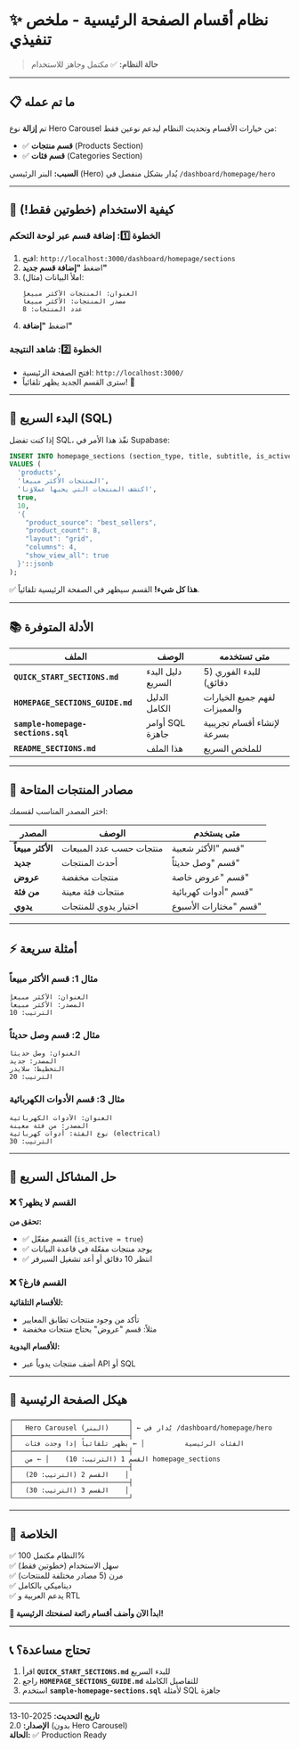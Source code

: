# ✨ نظام أقسام الصفحة الرئيسية - ملخص تنفيذي

> **حالة النظام:** ✅ مكتمل وجاهز للاستخدام

---

## 📋 ما تم عمله

تم **إزالة** نوع Hero Carousel من خيارات الأقسام وتحديث النظام ليدعم نوعين فقط:
- ✅ **قسم منتجات** (Products Section)
- ✅ **قسم فئات** (Categories Section)

**السبب:** البنر الرئيسي (Hero) يُدار بشكل منفصل في `/dashboard/homepage/hero`

---

## 🎯 كيفية الاستخدام (خطوتين فقط!)

### الخطوة 1️⃣: إضافة قسم عبر لوحة التحكم

1. افتح: `http://localhost:3000/dashboard/homepage/sections`
2. اضغط **"إضافة قسم جديد"**
3. املأ البيانات (مثال):
   ```
   العنوان: المنتجات الأكثر مبيعاً
   مصدر المنتجات: الأكثر مبيعاً
   عدد المنتجات: 8
   ```
4. اضغط **"إضافة"**

### الخطوة 2️⃣: شاهد النتيجة

- افتح الصفحة الرئيسية: `http://localhost:3000/`
- سترى القسم الجديد يظهر تلقائياً! 🎉

---

## 🚀 البدء السريع (SQL)

إذا كنت تفضل SQL، نفّذ هذا الأمر في Supabase:

```sql
INSERT INTO homepage_sections (section_type, title, subtitle, is_active, sort_order, settings)
VALUES (
  'products',
  'المنتجات الأكثر مبيعاً',
  'اكتشف المنتجات التي يحبها عملاؤنا',
  true,
  10,
  '{
    "product_source": "best_sellers",
    "product_count": 8,
    "layout": "grid",
    "columns": 4,
    "show_view_all": true
  }'::jsonb
);
```

✅ **هذا كل شيء!** القسم سيظهر في الصفحة الرئيسية تلقائياً.

---

## 📚 الأدلة المتوفرة

| الملف | الوصف | متى تستخدمه |
|-------|--------|--------------|
| **`QUICK_START_SECTIONS.md`** | دليل البدء السريع | للبدء الفوري (5 دقائق) |
| **`HOMEPAGE_SECTIONS_GUIDE.md`** | الدليل الكامل | لفهم جميع الخيارات والمميزات |
| **`sample-homepage-sections.sql`** | أوامر SQL جاهزة | لإنشاء أقسام تجريبية بسرعة |
| **`README_SECTIONS.md`** | هذا الملف | للملخص السريع |

---

## 🎨 مصادر المنتجات المتاحة

اختر المصدر المناسب لقسمك:

| المصدر | الوصف | متى يستخدم |
|--------|--------|-----------|
| **الأكثر مبيعاً** | منتجات حسب عدد المبيعات | قسم "الأكثر شعبية" |
| **جديد** | أحدث المنتجات | قسم "وصل حديثاً" |
| **عروض** | منتجات مخفضة | قسم "عروض خاصة" |
| **من فئة** | منتجات فئة معينة | قسم "أدوات كهربائية" |
| **يدوي** | اختيار يدوي للمنتجات | قسم "مختارات الأسبوع" |

---

## ⚡ أمثلة سريعة

### مثال 1: قسم الأكثر مبيعاً
```
العنوان: الأكثر مبيعاً
المصدر: الأكثر مبيعاً
الترتيب: 10
```

### مثال 2: قسم وصل حديثاً
```
العنوان: وصل حديثاً
المصدر: جديد
التخطيط: سلايدر
الترتيب: 20
```

### مثال 3: قسم الأدوات الكهربائية
```
العنوان: الأدوات الكهربائية
المصدر: من فئة معينة
نوع الفئة: أدوات كهربائية (electrical)
الترتيب: 30
```

---

## 🔧 حل المشاكل السريع

### ❌ القسم لا يظهر؟
**تحقق من:**
- ✅ القسم مفعّل (`is_active = true`)
- ✅ يوجد منتجات مفعّلة في قاعدة البيانات
- ✅ انتظر 10 دقائق أو أعد تشغيل السيرفر

### ❌ القسم فارغ؟
**للأقسام التلقائية:**
- تأكد من وجود منتجات تطابق المعايير
- مثلاً: قسم "عروض" يحتاج منتجات مخفضة

**للأقسام اليدوية:**
- أضف منتجات يدوياً عبر API أو SQL

---

## 📱 هيكل الصفحة الرئيسية

```
┌─────────────────────────────┐
│   Hero Carousel (البنر)     │ ← يُدار في /dashboard/homepage/hero
├─────────────────────────────┤
│   الفئات الرئيسية          │ ← يظهر تلقائياً إذا وجدت فئات
├─────────────────────────────┤
│   القسم 1 (الترتيب: 10)    │ ← من homepage_sections
├─────────────────────────────┤
│   القسم 2 (الترتيب: 20)    │
├─────────────────────────────┤
│   القسم 3 (الترتيب: 30)    │
└─────────────────────────────┘
```

---

## 🎯 الخلاصة

✅ النظام مكتمل 100%  
✅ سهل الاستخدام (خطوتين فقط)  
✅ مرن (5 مصادر مختلفة للمنتجات)  
✅ ديناميكي بالكامل  
✅ يدعم العربية و RTL  

**🚀 ابدأ الآن وأضف أقسام رائعة لصفحتك الرئيسية!**

---

## 📞 تحتاج مساعدة؟

1. اقرأ **`QUICK_START_SECTIONS.md`** للبدء السريع
2. راجع **`HOMEPAGE_SECTIONS_GUIDE.md`** للتفاصيل الكاملة
3. استخدم **`sample-homepage-sections.sql`** لأمثلة SQL جاهزة

---

**تاريخ التحديث:** 2025-10-13  
**الإصدار:** 2.0 (بدون Hero Carousel)  
**الحالة:** ✅ Production Ready

